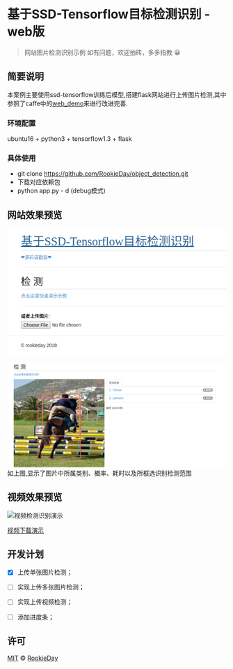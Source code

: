 # 基于SSD-Tensorflow目标检测识别 - web版

> 网站图片检测识别示例
> 如有问题，欢迎拍砖，多多指教 😀

## 简要说明

本案例主要使用ssd-tensorflow训练后模型,搭建flask网站进行上传图片检测,其中参照了caffe中的[web_demo](https://github.com/BVLC/caffe/tree/master/examples/web_demo)来进行改进完善.

### 环境配置  
ubuntu16 + python3 + tensorflow1.3 + flask

### 具体使用

- git clone https://github.com/RookieDay/object_detection.git 
- 下载对应依赖包
- python app.py - d (debug模式)

## 网站效果预览

![初始页面](https://github.com/RookieDay/object_detection/blob/master/web_01.png)

![检测识别](https://github.com/RookieDay/object_detection/blob/master/web_02.png)
如上图,显示了图片中所属类别、概率、耗时以及所框选识别检测范围
## 视频效果预览

![视频检测识别演示](https://github.com/RookieDay/object_detection/preview.gif)

[视频下载演示](https://github.com/RookieDay/object_detection/blob/master/notebooks/mua.mp4)

## 开发计划

- [x] 上传单张图片检测；
- [ ] 实现上传多张图片检测；
- [ ] 实现上传视频检测；
- [ ] 添加进度条；


## 许可

[MIT](./LICENSE) &copy; [RookieDay](https://github.com/RookieDay)